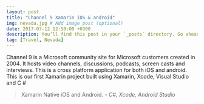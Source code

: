 ```yaml
---
layout: post
title: "Channel 9 Xamarin iOS & android"
img: nevada.jpg # Add image post (optional)
date: 2017-07-12 12:50:00 +0300
description: You’ll find this post in your `_posts` directory. Go ahead and edit it and re-build the site to see your changes. # Add post description (optional)
tag: [Travel, Nevada]
---
```

Channel 9 is a Microsoft community site for Microsoft customers created in 2004. It hosts video channels, discussions, podcasts, screen casts and interviews. This is a cross platform application for both iOS and android. This is our first Xamarin project built using Xamarin, Xcode, Visual Studio and C #

> Xamarin Native iOS and Android. <cite>- C#, Xcode, Android Studio</cite>

